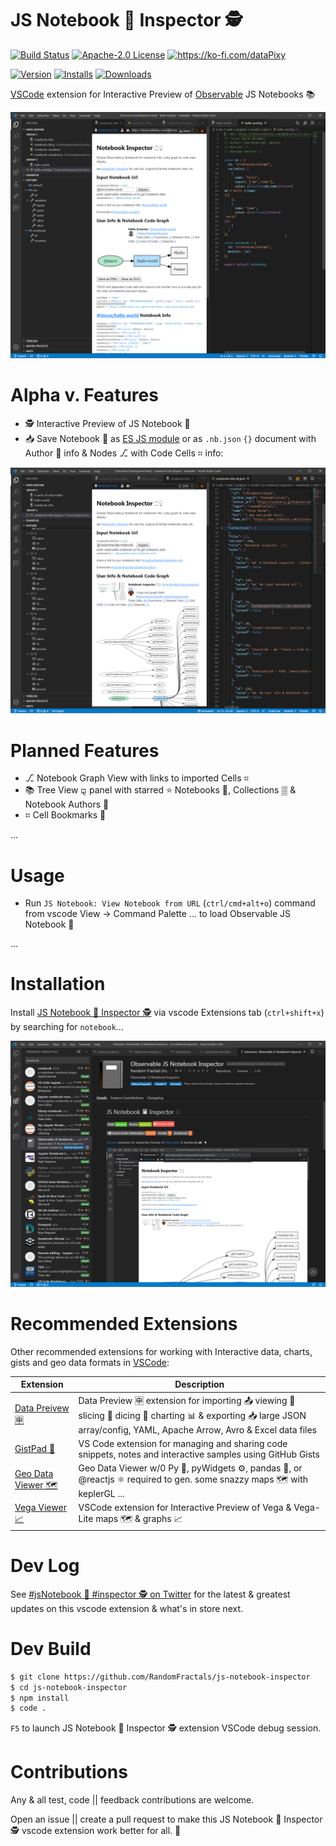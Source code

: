 # JS Notebook 📓 Inspector 🕵️

[![Build Status](https://travis-ci.org/HoangNguyen17193/vscode-simple-rest-client.svg?branch=master)](https://travis-ci.com/RandomFractals/js-notebook-inspector)
[![Apache-2.0 License](https://img.shields.io/badge/license-Apache2-orange.svg?color=green)](http://opensource.org/licenses/Apache-2.0)
<a href='https://ko-fi.com/dataPixy' target='_blank' title='support: https://ko-fi.com/dataPixy'>
  <img height='24' style='border:0px;height:20px;' src='https://az743702.vo.msecnd.net/cdn/kofi3.png?v=2' alt='https://ko-fi.com/dataPixy' /></a>

[![Version](https://vsmarketplacebadge.apphb.com/version/RandomFractalsInc.js-notebook-inspector.svg?color=orange&style=?style=for-the-badge&logo=visual-studio-code)](https://marketplace.visualstudio.com/items?itemName=RandomFractalsInc.js-notebook-inspector)
[![Installs](https://vsmarketplacebadge.apphb.com/installs/RandomFractalsInc.js-notebook-inspector.svg?color=orange)](https://marketplace.visualstudio.com/items?itemName=RandomFractalsInc.js-notebook-inspector)
[![Downloads](https://vsmarketplacebadge.apphb.com/downloads/RandomFractalsInc.js-notebook-inspector.svg?color=orange)](https://marketplace.visualstudio.com/items?itemName=RandomFractalsInc.js-notebook-inspector)

[VSCode](https://code.visualstudio.com/) extension for Interactive Preview of [Observable](https://observablehq.com/explore) JS Notebooks 📚

![Notebook 📓 Inspector 🕵️](https://github.com/RandomFractals/js-notebook-inspector/blob/master/images/js-notebook-inspector.png?raw=true 
 "JS Notebook 📓 Inspector 🕵️")

# Alpha v. Features

- 🕵️ Interactive Preview of JS Notebook 📓
-  📥 Save Notebook 📓 as [ES JS module](https://hacks.mozilla.org/2018/03/es-modules-a-cartoon-deep-dive/) or as `.nb.json` `{}` document with Author 👨 info & Nodes ⎇ with Code Cells ⌗ info:

![Notebook 📓 JSON View](https://github.com/RandomFractals/js-notebook-inspector/blob/master/images/js-notebook-json.png?raw=true 
 "Notebook 📓 JSON View")

# Planned Features

- ⎇ Notebook Graph View with links to imported Cells ⌗
- 📚 Tree View ⚼ panel with starred ⭐ Notebooks 📓, Collections ▒ & Notebook Authors 👨
- ⌗ Cell Bookmarks 🔖

...

# Usage

- Run `JS Notebook: View Notebook from URL` (`ctrl/cmd+alt+o`) command from vscode View -> Command Palette ... to load Observable JS Notebook 📓

...

# Installation

Install [JS Notebook 📓 Inspector 🕵️](https://marketplace.visualstudio.com/items?itemName=RandomFractalsInc.js-notebook-inspector) via vscode Extensions tab (`ctrl+shift+x`) by searching for `notebook`...

![Install JS Notebook 📓 Inspector 🕵️](https://github.com/RandomFractals/js-notebook-inspector/blob/master/images/js-notebook-inspector-info.png?raw=true 
 "Install JS Notebook 📓 Inspector 🕵️")

# Recommended Extensions

Other recommended extensions for working with Interactive data, charts, gists and geo data formats in [VSCode](https://code.visualstudio.com/):

| Extension | Description |
| --- | --- |
| [Data Preivew 🈸](https://marketplace.visualstudio.com/items?itemName=RandomFractalsInc.vscode-data-preview) | Data Preview 🈸 extension for importing 📤 viewing 🔎 slicing 🔪 dicing 🎲 charting 📊 & exporting 📥 large JSON array/config, YAML, Apache Arrow, Avro & Excel data files |
| [GistPad 📘](https://marketplace.visualstudio.com/items?itemName=vsls-contrib.gistfs) | VS Code extension for managing and sharing code snippets, notes and interactive samples using GitHub Gists |
| [Geo Data Viewer 🗺️](https://marketplace.visualstudio.com/items?itemName=RandomFractalsInc.geo-data-viewer) | Geo Data Viewer w/0 Py 🐍, pyWidgets ⚙️, pandas 🐼, or @reactjs ⚛️ required to gen. some snazzy maps 🗺️ with keplerGL ... |
| [Vega Viewer 📈](https://marketplace.visualstudio.com/items?itemName=RandomFractalsInc.vscode-vega-viewer) | VSCode extension for Interactive Preview of Vega & Vega-Lite maps 🗺️ & graphs 📈 |

# Dev Log

See [#jsNotebook 📓 #inspector 🕵️ on Twitter](https://twitter.com/search?q=%23jsNotebook%20%23inspector&src=typed_query&f=live) for the latest & greatest updates on this vscode extension & what's in store next.

# Dev Build

```bash
$ git clone https://github.com/RandomFractals/js-notebook-inspector
$ cd js-notebook-inspector
$ npm install
$ code .
```
`F5` to launch JS Notebook 📓 Inspector 🕵️ extension VSCode debug session.

# Contributions

Any & all test, code || feedback contributions are welcome. 

Open an issue || create a pull request to make this JS Notebook 📓 Inspector 🕵️ vscode extension work better for all. 🤗